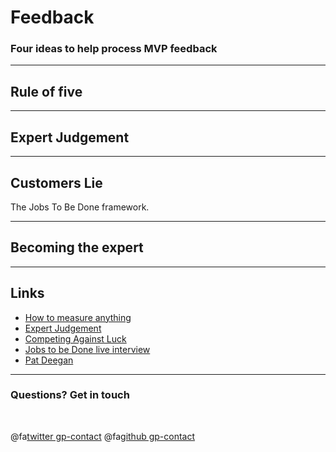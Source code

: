 # Feedback

### Four ideas to help process MVP feedback

---

## Rule of five

---

## Expert Judgement

---

## Customers Lie

The Jobs To Be Done framework.

---

## Becoming the expert

---

## Links

* [How to measure anything](https://www.amazon.com/How-Measure-Anything-Intangibles-Business/dp/1452654204)
* [Expert Judgement](https://en.wikipedia.org/wiki/Structured_expert_judgment:_the_classical_model)
* [Competing Against Luck](https://www.amazon.com/Competing-Against-Luck-Innovation-Customer/dp/0062435612)
* [Jobs to be Done live interview](http://businessofsoftware.org/talk/uncovering-the-jobs-to-be-done/)
* [Pat Deegan](https://www.youtube.com/watch?v=HSQJ_3UUF8Y)

---

### Questions? Get in touch

<br>

@fa[twitter gp-contact](@sstatik)
@fa[github gp-contact](statik)
